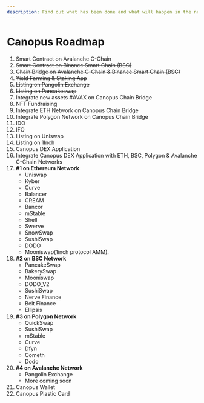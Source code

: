 ```yaml
---
description: Find out what has been done and what will happen in the near future
---
```


# Canopus Roadmap

1. ~~Smart Contract on Avalanche C-Chain~~
2. ~~Smart Contract on Binance Smart Chain \(BSC\)~~
3. ~~Chain Bridge on Avalanche C-Chain & Binance Smart Chain \(BSC\)~~
4. ~~Yield Farming & Staking App~~
5. ~~Listing on Pangolin Exchange~~
6. ~~Listing on Pancakeswap~~ 
7. Integrate new assets \#AVAX on Canopus Chain Bridge
8. NFT Fundraising 
9. Integrate ETH Network on Canopus Chain Bridge
10. Integrate Polygon Network on Canopus Chain Bridge
11. IDO
12. IFO
13. Listing on Uniswap
14. Listing on 1Inch
15. Canopus DEX Application
16. Integrate Canopus DEX Application with ETH, BSC, Polygon & Avalanche C-Chain Networks
17. **\#1 on Ethereum Network**
    * Uniswap
    * Kyber
    * Curve
    * Balancer
    * CREAM
    * Bancor
    * mStable
    * Shell
    * Swerve
    * SnowSwap
    * SushiSwap
    * DODO
    * Mooniswap\(1inch protocol AMM\).
18. **\#2 on BSC Network**
    * PancakeSwap
    * BakerySwap
    * Mooniswap
    * DODO\_V2
    * SushiSwap
    * Nerve Finance
    * Belt Finance
    * Ellipsis
19. **\#3 on Polygon Network**
    * QuickSwap
    * SushiSwap
    * mStable
    * Curve
    * Dfyn
    * Cometh
    * Dodo
20. **\#4 on Avalanche Network**
    * Pangolin Exchange
    * More coming soon
21. Canopus Wallet
22. Canopus Plastic Card

